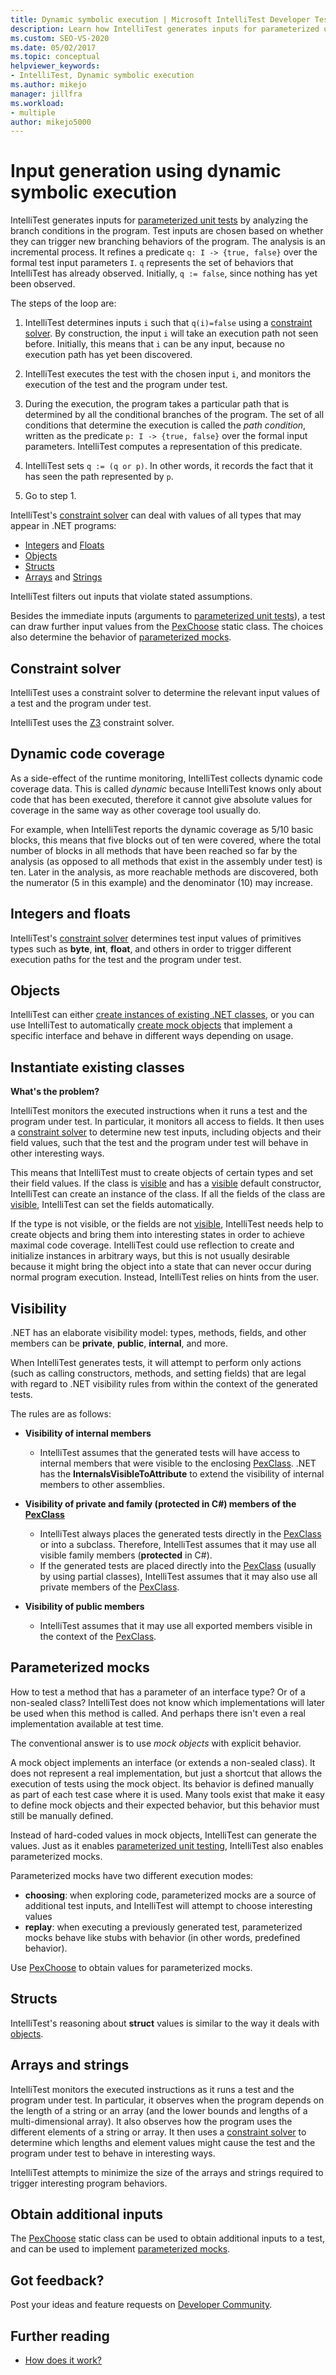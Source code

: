 ```yaml
---
title: Dynamic symbolic execution | Microsoft IntelliTest Developer Test Tool
description: Learn how IntelliTest generates inputs for parameterized unit tests by analyzing the branch conditions in the program. 
ms.custom: SEO-VS-2020
ms.date: 05/02/2017
ms.topic: conceptual
helpviewer_keywords:
- IntelliTest, Dynamic symbolic execution
ms.author: mikejo
manager: jillfra
ms.workload:
- multiple
author: mikejo5000
---
```

# Input generation using dynamic symbolic execution

IntelliTest generates inputs for [parameterized unit tests](test-generation.md#parameterized-unit-testing) by analyzing the branch conditions in the program. Test inputs are chosen based on whether they can trigger new branching behaviors of the program. The analysis is an incremental process. It refines a predicate `q: I -> {true, false}` over the formal test input parameters `I`. `q` represents the set of behaviors that IntelliTest has already observed. Initially, `q := false`, since nothing has yet been observed.

The steps of the loop are:

1. IntelliTest determines inputs `i` such that `q(i)=false` using a [constraint solver](#constraint-solver). By construction, the input `i` will take an execution path not seen before. Initially, this means that `i` can be any input, because no execution path has yet been discovered.

1. IntelliTest executes the test with the chosen input `i`, and monitors the execution of the test and the program under test.

1. During the execution, the program takes a particular path that is determined by all the conditional branches of the program. The set of all conditions that determine the execution is called the *path condition*, written as the predicate `p: I -> {true, false}` over the formal input parameters. IntelliTest computes a representation of this predicate.

1. IntelliTest sets `q := (q or p)`. In other words, it records the fact that it has seen the path represented by `p`.

1. Go to step 1.

IntelliTest's [constraint solver](#constraint-solver) can deal with values of all types that may appear in .NET programs:

* [Integers](#integers-and-floats) and [Floats](#integers-and-floats)
* [Objects](#objects)
* [Structs](#structs)
* [Arrays](#arrays-and-strings) and [Strings](#arrays-and-strings)

IntelliTest filters out inputs that violate stated assumptions.

Besides the immediate inputs (arguments to [parameterized unit tests](test-generation.md#parameterized-unit-testing)), a test can draw further input values from the [PexChoose](static-helper-classes.md#pexchoose) static class. The choices also determine the behavior of [parameterized mocks](#parameterized-mocks).

## Constraint solver

IntelliTest uses a constraint solver to determine the relevant input values of a test and the program under test.

IntelliTest uses the [Z3](https://github.com/Z3Prover/z3/wiki) constraint solver.

## Dynamic code coverage

As a side-effect of the runtime monitoring,
IntelliTest collects dynamic code coverage data.
This is called *dynamic* because IntelliTest knows
only about code that has been executed, therefore it
cannot give absolute values for coverage in the same way
as other coverage tool usually do.

For example, when IntelliTest reports the dynamic
coverage as 5/10 basic blocks, this means that five
blocks out of ten were covered, where the total
number of blocks in all methods that have been reached
so far by the analysis (as opposed to all methods
that exist in the assembly under test) is ten.
Later in the analysis, as more reachable methods
are discovered, both the numerator (5 in this example)
and the denominator (10) may increase.

## Integers and floats

IntelliTest's [constraint solver](#constraint-solver)
determines test input values of primitives types such
as **byte**, **int**, **float**, and others in order
to trigger different execution paths for the test and
the program under test.

## Objects

IntelliTest can either
[create instances of existing .NET classes](#existing-classes),
or you can use IntelliTest to automatically
[create mock objects](#parameterized-mocks) that
implement a specific interface and behave in different
ways depending on usage.

<a name="existing-classes"></a>
## Instantiate existing classes

**What's the problem?**

IntelliTest monitors the executed instructions when
it runs a test and the program under test. In
particular, it monitors all access to fields. It then
uses a [constraint solver](#constraint-solver) to
determine new test inputs, including objects and
their field values, such that the test and the
program under test will behave in other interesting ways.

This means that IntelliTest must to create objects of
certain types and set their field values. If the
class is [visible](#visibility) and has a
[visible](#visibility) default constructor,
IntelliTest can create an instance of the class.
If all the fields of the class are [visible](#visibility),
IntelliTest can set the fields automatically.

If the type is not visible, or the fields are not
[visible](#visibility), IntelliTest needs help to
create objects and bring them into interesting states
in order to achieve maximal code coverage. IntelliTest
could use reflection to create and initialize
instances in arbitrary ways, but this is not usually
desirable because it might bring the object into a
state that can never occur during normal program
execution. Instead, IntelliTest relies on hints from
the user.

## Visibility

.NET has an elaborate visibility model: types, methods, fields, and other members can be **private**, **public**, **internal**, and more.

When IntelliTest generates tests, it will attempt to perform only actions (such as calling constructors, methods, and setting fields) that are legal with regard to .NET visibility rules from within the context of the generated tests.

The rules are as follows:

* **Visibility of internal members**
  * IntelliTest assumes that the generated tests will have access
  to internal members that were visible to the
  enclosing [PexClass](attribute-glossary.md#pexclass).
  .NET has the **InternalsVisibleToAttribute** to
  extend the visibility of internal members to other assemblies.

* **Visibility of private and family (protected in C#) members of the
  [PexClass](attribute-glossary.md#pexclass)**
  * IntelliTest always places the generated tests directly
    in the [PexClass](attribute-glossary.md#pexclass)
    or into a subclass. Therefore, IntelliTest
    assumes that it may use all visible family
    members (**protected** in C#).
  * If the generated tests are placed directly into
    the [PexClass](attribute-glossary.md#pexclass)
    (usually by using partial classes), IntelliTest
    assumes that it may also use all private members of the
    [PexClass](attribute-glossary.md#pexclass).

* **Visibility of public members**
  * IntelliTest assumes that it may use all exported members visible in the context of the [PexClass](attribute-glossary.md#pexclass).

## Parameterized mocks

How to test a method that has a parameter of an
interface type? Or of a non-sealed class? IntelliTest
does not know which implementations will later be
used when this method is called. And perhaps there isn't
even a real implementation available at test time.

The conventional answer is to use *mock objects* with
explicit behavior.

A mock object implements an interface (or extends a
non-sealed class). It does not represent a real
implementation, but just a shortcut that allows the
execution of tests using the mock object. Its
behavior is defined manually as part of each test
case where it is used. Many tools exist that make it
easy to define mock objects and their expected
behavior, but this behavior must still be manually defined.

Instead of hard-coded values in mock objects,
IntelliTest can generate the values. Just as
it enables [parameterized unit testing](test-generation.md#parameterized-unit-testing),
IntelliTest  also enables parameterized mocks.

Parameterized mocks have two different execution modes:

* **choosing**: when exploring code, parameterized
  mocks are a source of additional test inputs, and
  IntelliTest will attempt to choose interesting values
* **replay**: when executing a previously generated
  test, parameterized mocks behave like stubs with
  behavior (in other words, predefined behavior).

Use [PexChoose](static-helper-classes.md#pexchoose)
to obtain values for parameterized mocks.

## Structs

IntelliTest's reasoning about **struct** values is
similar to the way it deals with [objects](#objects).

## Arrays and strings

IntelliTest monitors the executed instructions as
it runs a test and the program under test. In
particular, it observes when the program depends on
the length of a string or an array (and the lower
bounds and lengths of a multi-dimensional array).
It also observes how the program uses the different
elements of a string or array. It then uses a
[constraint solver](#constraint-solver) to determine
which lengths and element values might cause the test
and the program under test to behave in interesting ways.

IntelliTest attempts to minimize the size of the
arrays and strings required to trigger interesting
program behaviors.

<a name="additional-inputs"></a>
## Obtain additional inputs

The [PexChoose](static-helper-classes.md#pexchoose) static class can be used to obtain additional inputs to a test, and can be used to implement [parameterized mocks](#parameterized-mocks).

## Got feedback?

Post your ideas and feature requests on [Developer Community](https://aka.ms/feedback/suggest?space=8).

## Further reading

* [How does it work?](https://devblogs.microsoft.com/devops/smart-unit-tests-a-mental-model/)
